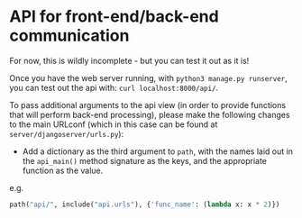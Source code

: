 # API for front-end/back-end communication

For now, this is wildly incomplete - but you can test it out as it is!

Once you have the web server running, with `python3 manage.py runserver`, you can test out the api with: `curl localhost:8000/api/`.

To pass additional arguments to the api view (in order to provide functions that will perform back-end processing), please make the following changes to the main URLconf (which in this case can be found at `server/djangoserver/urls.py`):

- Add a dictionary as the third argument to `path`, with the names laid out in the `api_main()` method signature as the keys, and the appropriate function as the value.

e.g.

```Python
path("api/", include("api.urls"), {'func_name': (lambda x: x * 2)})
```
